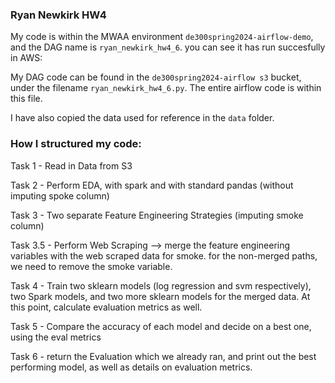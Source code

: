 
### Ryan Newkirk HW4

My code is within the MWAA environment `de300spring2024-airflow-demo`, and the DAG name is `ryan_newkirk_hw4_6`. you can see it has run succesfully in AWS:


My DAG code can be found in the `de300spring2024-airflow s3` bucket, under the filename `ryan_newkirk_hw4_6.py`. The entire airflow code is within this file.


I have also copied the data used for reference in the `data` folder.


### How I structured my code:

Task 1 - Read in Data from S3


Task 2 - Perform EDA, with spark and with standard pandas (without imputing spoke column)


Task 3 - Two separate Feature Engineering Strategies (imputing smoke column)


Task 3.5 - Perform Web Scraping --> merge the feature engineering variables with the web scraped data for smoke. for the non-merged paths, we need to remove the smoke variable.


Task 4 - Train two sklearn models (log regression and svm respectively), two Spark models, and two more sklearn models for the merged data. At this point, calculate evaluation metrics as well.


Task 5 - Compare the accuracy of each model and decide on a best one, using the eval metrics


Task 6 - return the Evaluation which we already ran, and print out the best performing model, as well as details on evaluation metrics.